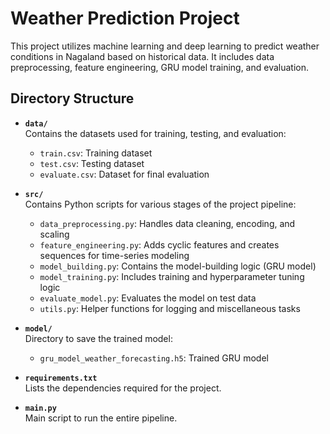 # Weather Prediction Project

This project utilizes machine learning and deep learning to predict weather conditions in Nagaland based on historical data. It includes data preprocessing, feature engineering, GRU model training, and evaluation.

## Directory Structure
- **`data/`**  
  Contains the datasets used for training, testing, and evaluation:
  - `train.csv`: Training dataset
  - `test.csv`: Testing dataset
  - `evaluate.csv`: Dataset for final evaluation

- **`src/`**  
  Contains Python scripts for various stages of the project pipeline:
  - `data_preprocessing.py`: Handles data cleaning, encoding, and scaling
  - `feature_engineering.py`: Adds cyclic features and creates sequences for time-series modeling
  - `model_building.py`: Contains the model-building logic (GRU model)
  - `model_training.py`: Includes training and hyperparameter tuning logic
  - `evaluate_model.py`: Evaluates the model on test data
  - `utils.py`: Helper functions for logging and miscellaneous tasks

- **`model/`**  
  Directory to save the trained model:
  - `gru_model_weather_forecasting.h5`: Trained GRU model

- **`requirements.txt`**  
  Lists the dependencies required for the project.

- **`main.py`**  
  Main script to run the entire pipeline.
